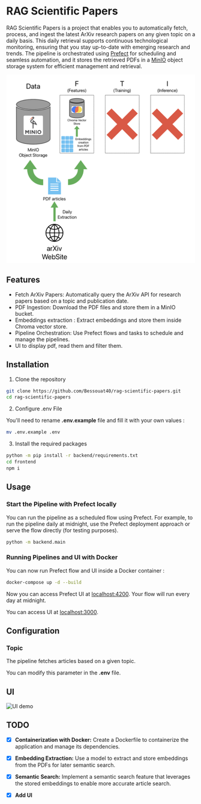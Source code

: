 # RAG Scientific Papers

RAG Scientific Papers is a project that enables you to automatically fetch, process, and ingest the latest ArXiv research papers on any given topic on a daily basis. This daily retrieval supports continuous technological monitoring, ensuring that you stay up-to-date with emerging research and trends. The pipeline is orchestrated using [Prefect](https://www.prefect.io/) for scheduling and seamless automation, and it stores the retrieved PDFs in a [MinIO](https://min.io/) object storage system for efficient management and retrieval.

<div align="center">
    <img alt="RAGLight" height="500px" src="./media/schema.png">
</div>

## Features

- Fetch ArXiv Papers: Automatically query the ArXiv API for research papers based on a topic and publication date.
- PDF Ingestion: Download the PDF files and store them in a MinIO bucket.
- Embeddings extraction : Extract embeddings and store them inside Chroma vector store.
- Pipeline Orchestration: Use Prefect flows and tasks to schedule and manage the pipelines.
- UI to display pdf, read them and filter them.

## Installation

1. Clone the repository

```bash
git clone https://github.com/Bessouat40/rag-scientific-papers.git
cd rag-scientific-papers
```

2. Configure .env File

You'll need to rename **.env.example** file and fill it with your own values :

```bash
mv .env.example .env
```

3. Install the required packages

```bash
python -m pip install -r backend/requirements.txt
cd frontend
npm i
```

## Usage

### Start the Pipeline with Prefect locally

You can run the pipeline as a scheduled flow using Prefect. For example, to run the pipeline daily at midnight, use the Prefect deployment approach or serve the flow directly (for testing purposes).

```bash
python -m backend.main
```

### Running Pipelines and UI with Docker

You can now run Prefect flow and UI inside a Docker container :

```bash
docker-compose up -d --build
```

Now you can access Prefect UI at [localhost:4200](http://localhost:4200/dashboard).
Your flow will run every day at midnight.

You can access UI at [localhost:3000](http://localhost:3000).

## Configuration

### Topic

The pipeline fetches articles based on a given topic.

You can modify this parameter in the **.env** file.

## UI

![UI demo](./media/arxiv.gif)

## TODO

- [x] **Containerization with Docker:** Create a Dockerfile to containerize the application and manage its dependencies.

- [x] **Embedding Extraction:** Use a model to extract and store embeddings from the PDFs for later semantic search.

- [x] **Semantic Search:** Implement a semantic search feature that leverages the stored embeddings to enable more accurate article search.

- [x] **Add UI**
